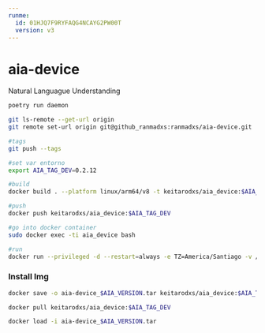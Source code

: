 ```yaml
---
runme:
  id: 01HJQ7F9RYFAQG4NCAYG2PW00T
  version: v3
---
```


# aia-device

Natural Languague Understanding

```sh {"id":"01HJQ7F9RXZBJJ4YEQA7Q49GYF"}
poetry run daemon

git ls-remote --get-url origin 
git remote set-url origin git@github_ranmadxs:ranmadxs/aia-device.git

#tags
git push --tags
```

```sh {"id":"01HJV2GKHFHRCW2MAYBX6DWF7V"}
#set var entorno
export AIA_TAG_DEV=0.2.12
```

```sh {"id":"01HJQ7F9RXZBJJ4YEQAAH1BXHZ"}
#build
docker build . --platform linux/arm64/v8 -t keitarodxs/aia_device:$AIA_TAG_DEV

#push
docker push keitarodxs/aia_device:$AIA_TAG_DEV

#go into docker container
sudo docker exec -ti aia_device bash

#run
docker run --privileged -d --restart=always -e TZ=America/Santiago -v /home/ranmadxs/aia/aia-device/target:/app/target --net=bridge --name aia_device --env-file .env keitarodxs/aia_device:$AIA_TAG_DEV

```

### Install Img

```sh {"id":"01HJQ7F9RXZBJJ4YEQAAX4XA1Y"}
docker save -o aia-device_$AIA_VERSION.tar keitarodxs/aia_device:$AIA_TAG_DEV

docker pull keitarodxs/aia_device:$AIA_TAG_DEV

docker load -i aia-device_$AIA_VERSION.tar
```
